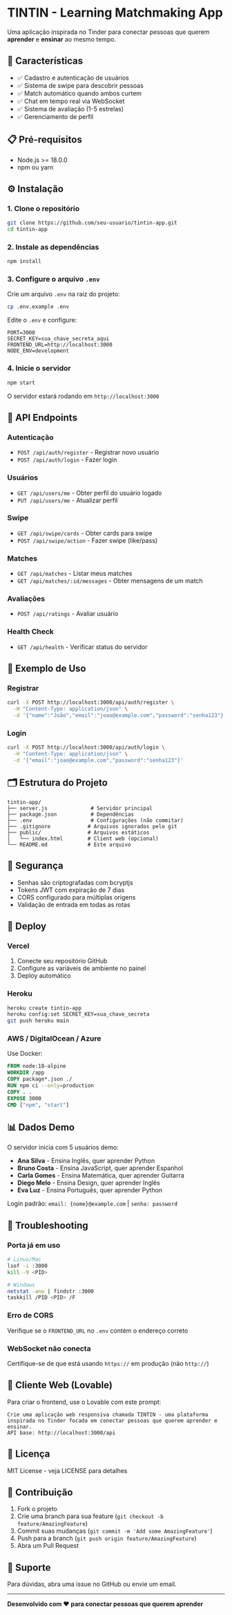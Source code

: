 # TINTIN - Learning Matchmaking App

Uma aplicação inspirada no Tinder para conectar pessoas que querem **aprender** e **ensinar** ao mesmo tempo.

## 🚀 Características

- ✅ Cadastro e autenticação de usuários
- ✅ Sistema de swipe para descobrir pessoas
- ✅ Match automático quando ambos curtem
- ✅ Chat em tempo real via WebSocket
- ✅ Sistema de avaliação (1-5 estrelas)
- ✅ Gerenciamento de perfil

## 📋 Pré-requisitos

- Node.js >= 18.0.0
- npm ou yarn

## ⚙️ Instalação

### 1. Clone o repositório
```bash
git clone https://github.com/seu-usuario/tintin-app.git
cd tintin-app
```

### 2. Instale as dependências
```bash
npm install
```

### 3. Configure o arquivo `.env`
Crie um arquivo `.env` na raiz do projeto:
```bash
cp .env.example .env
```

Edite o `.env` e configure:
```
PORT=3000
SECRET_KEY=sua_chave_secreta_aqui
FRONTEND_URL=http://localhost:3000
NODE_ENV=development
```

### 4. Inicie o servidor
```bash
npm start
```

O servidor estará rodando em `http://localhost:3000`

## 🔗 API Endpoints

### Autenticação
- `POST /api/auth/register` - Registrar novo usuário
- `POST /api/auth/login` - Fazer login

### Usuários
- `GET /api/users/me` - Obter perfil do usuário logado
- `PUT /api/users/me` - Atualizar perfil

### Swipe
- `GET /api/swipe/cards` - Obter cards para swipe
- `POST /api/swipe/action` - Fazer swipe (like/pass)

### Matches
- `GET /api/matches` - Listar meus matches
- `GET /api/matches/:id/messages` - Obter mensagens de um match

### Avaliações
- `POST /api/ratings` - Avaliar usuário

### Health Check
- `GET /api/health` - Verificar status do servidor

## 📝 Exemplo de Uso

### Registrar
```bash
curl -X POST http://localhost:3000/api/auth/register \
  -H "Content-Type: application/json" \
  -d '{"name":"João","email":"joao@example.com","password":"senha123"}'
```

### Login
```bash
curl -X POST http://localhost:3000/api/auth/login \
  -H "Content-Type: application/json" \
  -d '{"email":"joao@example.com","password":"senha123"}'
```

## 🗂️ Estrutura do Projeto

```
tintin-app/
├── server.js              # Servidor principal
├── package.json           # Dependências
├── .env                   # Configurações (não commitar)
├── .gitignore            # Arquivos ignorados pelo git
├── public/               # Arquivos estáticos
│   └── index.html        # Client web (opcional)
└── README.md             # Este arquivo
```

## 🔐 Segurança

- Senhas são criptografadas com bcryptjs
- Tokens JWT com expiração de 7 dias
- CORS configurado para múltiplas origens
- Validação de entrada em todas as rotas

## 🚀 Deploy

### Vercel
1. Conecte seu repositório GitHub
2. Configure as variáveis de ambiente no painel
3. Deploy automático

### Heroku
```bash
heroku create tintin-app
heroku config:set SECRET_KEY=sua_chave_secreta
git push heroku main
```

### AWS / DigitalOcean / Azure
Use Docker:
```dockerfile
FROM node:18-alpine
WORKDIR /app
COPY package*.json ./
RUN npm ci --only=production
COPY . .
EXPOSE 3000
CMD ["npm", "start"]
```

## 📊 Dados Demo

O servidor inicia com 5 usuários demo:
- **Ana Silva** - Ensina Inglês, quer aprender Python
- **Bruno Costa** - Ensina JavaScript, quer aprender Espanhol
- **Carla Gomes** - Ensina Matemática, quer aprender Guitarra
- **Diego Melo** - Ensina Design, quer aprender Inglês
- **Eva Luz** - Ensina Português, quer aprender Python

Login padrão: `email: {nome}@example.com` | `senha: password`

## 🐛 Troubleshooting

### Porta já em uso
```bash
# Linux/Mac
lsof -i :3000
kill -9 <PID>

# Windows
netstat -ano | findstr :3000
taskkill /PID <PID> /F
```

### Erro de CORS
Verifique se o `FRONTEND_URL` no `.env` contém o endereço correto

### WebSocket não conecta
Certifique-se de que está usando `https://` em produção (não `http://`)

## 📱 Cliente Web (Lovable)

Para criar o frontend, use o Lovable com este prompt:

```
Crie uma aplicação web responsiva chamada TINTIN - uma plataforma 
inspirada no Tinder focada em conectar pessoas que querem aprender e ensinar.
API base: http://localhost:3000/api
```

## 📄 Licença

MIT License - veja LICENSE para detalhes

## 👥 Contribuição

1. Fork o projeto
2. Crie uma branch para sua feature (`git checkout -b feature/AmazingFeature`)
3. Commit suas mudanças (`git commit -m 'Add some AmazingFeature'`)
4. Push para a branch (`git push origin feature/AmazingFeature`)
5. Abra um Pull Request

## 📧 Suporte

Para dúvidas, abra uma issue no GitHub ou envie um email.

---

**Desenvolvido com ❤️ para conectar pessoas que querem aprender**